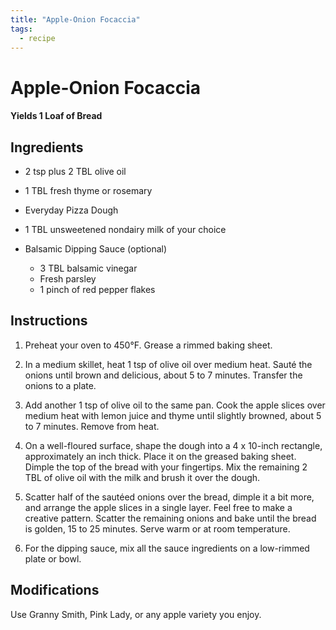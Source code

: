 ```yaml
---
title: "Apple-Onion Focaccia"
tags:
  - recipe
---
```


# Apple-Onion Focaccia

#### Yields 1 Loaf of Bread

## Ingredients
- 2 tsp plus 2 TBL olive oil
- 1 TBL fresh thyme or rosemary
- Everyday Pizza Dough
- 1 TBL unsweetened nondairy milk of your choice

- Balsamic Dipping Sauce (optional)
  - 3 TBL balsamic vinegar
  - Fresh parsley
  - 1 pinch of red pepper flakes

## Instructions

1. Preheat your oven to 450°F. Grease a rimmed baking sheet.

2. In a medium skillet, heat 1 tsp of olive oil over medium heat. Sauté the onions until brown and delicious, about 5 to 7 minutes. Transfer the onions to a plate.

3. Add another 1 tsp of olive oil to the same pan. Cook the apple slices over medium heat with lemon juice and thyme until slightly browned, about 5 to 7 minutes. Remove from heat.

4. On a well-floured surface, shape the dough into a 4 x 10-inch rectangle, approximately an inch thick. Place it on the greased baking sheet. Dimple the top of the bread with your fingertips. Mix the remaining 2 TBL of olive oil with the milk and brush it over the dough.

5. Scatter half of the sautéed onions over the bread, dimple it a bit more, and arrange the apple slices in a single layer. Feel free to make a creative pattern. Scatter the remaining onions and bake until the bread is golden, 15 to 25 minutes. Serve warm or at room temperature.

6. For the dipping sauce, mix all the sauce ingredients on a low-rimmed plate or bowl.

## Modifications

Use Granny Smith, Pink Lady, or any apple variety you enjoy.
